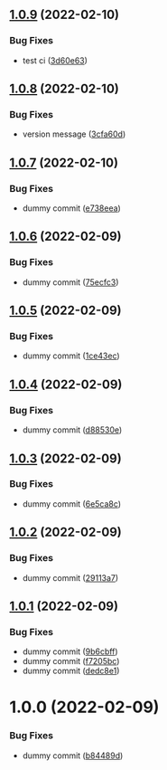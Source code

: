 ## [1.0.9](https://github.com/nontangent/nx-ddd/compare/v1.0.8...v1.0.9) (2022-02-10)


### Bug Fixes

* test ci ([3d60e63](https://github.com/nontangent/nx-ddd/commit/3d60e635394f090e48da6b52df3a2573871e45b5))

## [1.0.8](https://github.com/nontangent/nx-ddd/compare/v1.0.7...v1.0.8) (2022-02-10)


### Bug Fixes

* version message ([3cfa60d](https://github.com/nontangent/nx-ddd/commit/3cfa60d59b6414ea1904a69a91cf4d851c8c0f1e))

## [1.0.7](https://github.com/nontangent/nx-ddd/compare/v1.0.6...v1.0.7) (2022-02-10)


### Bug Fixes

* dummy commit ([e738eea](https://github.com/nontangent/nx-ddd/commit/e738eea47e7d6c823a99f0144495644d220ab7a6))

## [1.0.6](https://github.com/nontangent/nx-ddd/compare/v1.0.5...v1.0.6) (2022-02-09)


### Bug Fixes

* dummy commit ([75ecfc3](https://github.com/nontangent/nx-ddd/commit/75ecfc3e49b6d8d0a3c483b471ef402d9aba653e))

## [1.0.5](https://github.com/nontangent/nx-ddd/compare/v1.0.4...v1.0.5) (2022-02-09)


### Bug Fixes

* dummy commit ([1ce43ec](https://github.com/nontangent/nx-ddd/commit/1ce43ecc21143d9f02e0b3715992a34c53f2d8b7))

## [1.0.4](https://github.com/nontangent/nx-ddd/compare/v1.0.3...v1.0.4) (2022-02-09)


### Bug Fixes

* dummy commit ([d88530e](https://github.com/nontangent/nx-ddd/commit/d88530e4982a7b1cec6fbcbd857be81f78ddf018))

## [1.0.3](https://github.com/nontangent/nx-ddd/compare/v1.0.2...v1.0.3) (2022-02-09)


### Bug Fixes

* dummy commit ([6e5ca8c](https://github.com/nontangent/nx-ddd/commit/6e5ca8c7dd84539c91298fe4fb016cb41816b290))

## [1.0.2](https://github.com/nontangent/nx-ddd/compare/v1.0.1...v1.0.2) (2022-02-09)


### Bug Fixes

* dummy commit ([29113a7](https://github.com/nontangent/nx-ddd/commit/29113a78cc8ce6a2d6199c5319e0bcf922ecf964))

## [1.0.1](https://github.com/nontangent/nx-ddd/compare/v1.0.0...v1.0.1) (2022-02-09)


### Bug Fixes

* dummy commit ([9b6cbff](https://github.com/nontangent/nx-ddd/commit/9b6cbff5a1ebfef3a13c970b84b89bcc2637c053))
* dummy commit ([f7205bc](https://github.com/nontangent/nx-ddd/commit/f7205bc654b6deaac32974ca5183f08e2cc50c00))
* dummy commit ([dedc8e1](https://github.com/nontangent/nx-ddd/commit/dedc8e120eddc5f6979260ddcb0c06377cd3d07a))

# 1.0.0 (2022-02-09)


### Bug Fixes

* dummy commit ([b84489d](https://github.com/nontangent/nx-ddd/commit/b84489def9a61a2f3cebd381bd1ee8d79d2bd2e5))
